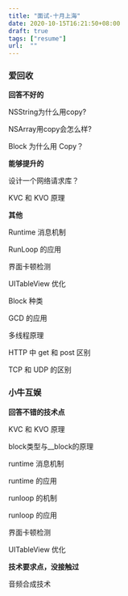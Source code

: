 ```yaml
---
title: "面试-十月上海"
date: 2020-10-15T16:21:50+08:00
draft: true
tags: ["resume"]
url:  ""
---
```


### 爱回收

**回答不好的**

NSString为什么用copy?

NSArray用copy会怎么样?

Block 为什么用 Copy？

**能够提升的**

设计一个网络请求库？

KVC 和 KVO 原理

**其他**

Runtime 消息机制

RunLoop 的应用

界面卡顿检测

UITableView 优化

Block 种类

GCD 的应用

多线程原理

HTTP 中 get 和 post 区别

TCP 和 UDP 的区别

### 小牛互娱

**回答不错的技术点**

KVC 和 KVO 原理

block类型与__block的原理

runtime 消息机制

runtime 的应用

runloop 的机制

runloop 的应用

界面卡顿检测

UITableView 优化

**技术要求点，没接触过**

音频合成技术